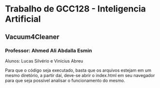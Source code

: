 # Trabalho de GCC128 - Inteligencia Artificial

## Vacuum4Cleaner
### Professor: Ahmed Ali Abdalla Esmin 
Alunos: Lucas Silvério e Vinicius Abreu

Para que o código seja executado, basta que os arquivos estejam em um mesmo diretório, a partir daí, deve-se abrir o index.html em seu navegador para que seja possível analisar o funcionamento do mesmo.
